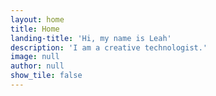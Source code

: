 ```yaml
---
layout: home
title: Home
landing-title: 'Hi, my name is Leah'
description: 'I am a creative technologist.'
image: null
author: null
show_tile: false
---
```

